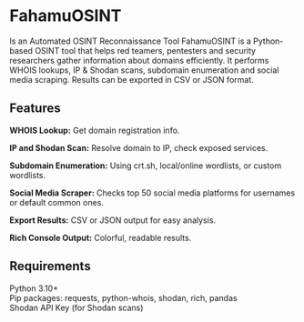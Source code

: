 # FahamuOSINT

Is an Automated OSINT Reconnaissance Tool
FahamuOSINT is a Python-based OSINT tool that helps red teamers, pentesters and security researchers gather information about domains efficiently. It performs WHOIS lookups, IP & Shodan scans, subdomain enumeration and social media scraping. Results can be exported in CSV or JSON format.

## Features
<b>WHOIS Lookup:</b> Get domain registration info.

<b>IP and Shodan Scan:</b> Resolve domain to IP, check exposed services.

<b>Subdomain Enumeration:</b> Using crt.sh, local/online wordlists, or custom wordlists.

<b>Social Media Scraper:</b> Checks top 50 social media platforms for usernames or default common ones.

<b>Export Results:</b> CSV or JSON output for easy analysis.

<b>Rich Console Output:</b> Colorful, readable results.


## Requirements
Python 3.10+ <br>
Pip packages: requests, python-whois, shodan, rich, pandas <br>
Shodan API Key (for Shodan scans)
